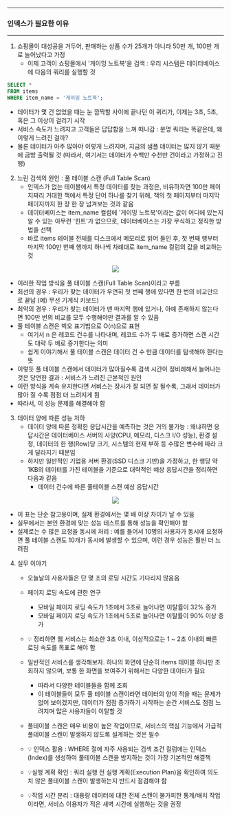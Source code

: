 -----
### 인덱스가 필요한 이유
-----
1. 쇼핑몰이 대성공을 거두어, 판매하는 상품 수가 25개가 아니라 50만 개, 100만 개로 늘어났다고 가정
   - 이제 고객이 쇼핑몰에서 '게이밍 노트북'을 검색 : 우리 시스템은 데이터베이스에 다음의 쿼리를 실행할 것
```sql
SELECT *
FROM items
WHERE item_name = '게이밍 노트북';
```
   - 데이터가 몇 건 없었을 때는 눈 깜짝할 사이에 끝나던 이 쿼리가, 이제는 3초, 5초, 혹은 그 이상이 걸리기 시작
   - 서비스 속도가 느려지고 고객들은 답답함을 느껴 떠나감 : 분명 쿼리는 똑같은데, 왜 이렇게 느려진 걸까?
   - 물론 데이터가 아주 많아야 이렇게 느려지며, 지금의 샘플 데이터는 많지 않기 때문에 금방 출력될 것 (따라서, 여기서는 데이터가 수백만 수천만 건이라고 가정하고 진행)

2. 느린 검색의 원인 : 풀 테이블 스캔 (Full Table Scan)
   - 인덱스가 없는 테이블에서 특정 데이터를 찾는 과정은, 비유하자면 100만 페이지짜리 거대한 책에서 특정 단어 하나를 찾기 위해, 책의 첫 페이지부터 마지막 페이지까지 한 장 한 장 넘겨보는 것과 같음
   - 데이터베이스는 item_name 컬럼에 '게이밍 노트북'이라는 값이 어디에 있는지 알 수 있는 아무런 '힌트'가 없으므로, 데이터베이스는 가장 무식하고 정직한 방법을 선택
   - 바로 items 테이블 전체를 디스크에서 메모리로 읽어 들인 후, 첫 번째 행부터 마지막 100만 번째 행까지 하나씩 차례대로 item_name 컬럼의 값을 비교하는 것
<div align="center">
<img src="https://github.com/user-attachments/assets/cfc58a99-a756-4e95-b507-29277225a67e">
</div>

   - 이러한 작업 방식을 풀 테이블 스캔(Full Table Scan)이라고 부름
   - 최선의 경우 : 우리가 찾는 데이터가 우연히 첫 번째 행에 있다면 한 번의 비교만으로 끝남 (예) 무선 기계식 키보드)
   - 최악의 경우 : 우리가 찾는 데이터가 맨 마지막 행에 있거나, 아예 존재하지 않는다면 100만 번의 비교를 모두 수행해야만 결과를 알 수 있음
   - 풀 테이블 스캔은 빅오 표기법으로 O(n)으로 표현
     + 여기서 n 은 레코드 건수를 나타내며, 레코드 수가 두 배로 증가하면 스캔 시간도 대략 두 배로 증가한다는 의미
     + 쉽게 이야기해서 풀 테이블 스캔은 데이터 건 수 만큼 데이터를 탐색해야 한다는 뜻
   - 이렇듯 풀 테이블 스캔에서 데이터가 많아질수록 검색 시간이 정비례해서 늘어나는 것은 당연한 결과 : 서비스가 느려진 근본적인 원인
   - 이런 방식을 계속 유지한다면 서비스는 장사가 잘 되면 잘 될수록, 그래서 데이터가 많아 질 수록 점점 더 느려지게 됨
   - 따라서, 이 성능 문제를 해결해야 함

3. 데이터 양에 따른 성능 저하
   - 데이터 양에 따른 정확한 응답시간을 예측하는 것은 거의 불가능 : 왜냐하면 응답시간은 데이터베이스 서버의 사양(CPU, 메모리, 디스크 I/O 성능), 환경 설정, 데이터의 한 행(Row)당 크기, 시스템의 현재 부하 등 수많은 변수에 따라 크게 달라지기 때문임
   - 하지만 일반적인 기업용 서버 환경(SSD 디스크 기반)을 가정하고, 한 행당 약 1KB의 데이터를 가진 테이블을 기준으로 대략적인 예상 응답시간을 정리하면 다음과 같음
      + 데이터 건수에 따른 풀테이블 스캔 예상 응답시간
<div align="center">
<img src="https://github.com/user-attachments/assets/6bc4e747-10df-47db-8858-054affb2c246">
</div>

   - 이 표는 단순 참고용이며, 실제 환경에서는 몇 배 이상 차이가 날 수 있음
   - 실무에서는 본인 환경에 맞는 성능 테스트를 통해 성능을 확인해야 함
   - 실제로는 수 많은 요청을 동시에 처리 : 예를 들어서 10명의 사용자가 동시에 요청하면 풀 테이블 스캔도 10개가 동시에 발생할 수 있으며, 이런 경우 성능은 훨씬 더 느려짐

4. 실무 이야기
   - 오늘날의 사용자들은 단 몇 초의 로딩 시간도 기다리지 않음음
   - 페이지 로딩 속도에 관한 연구  
     + 모바일 페이지 로딩 속도가 1초에서 3초로 늘어나면 이탈률이 32% 증가
     + 모바일 페이지 로딩 속도가 1초에서 5초로 늘어나면 이탈률이 90% 이상 증가
   - 💡 정리하면 웹 서비스는 최소한 3초 이내, 이상적으로는 1 ~ 2초 이내의 빠른 로딩 속도를 목표로 해야 함
   - 일반적인 서비스를 생각해보자. 하나의 화면에 단순히 items 테이블 하나만 조회하지 않으며, 보통 한 화면을 보여주기 위해서는 다양한 데이터가 필요
     + 따라서 다양한 테이블들을 함께 조회
     + 이 테이블들이 모두 풀 테이블 스캔이라면 데이터의 양이 적을 때는 문제가 없어 보이겠지만, 데이터가 점점 증가하기 시작하는 순간 서비스도 점점 느려지며 많은 사용자들이 이탈할 것

   - 풀테이블 스캔은 매우 비용이 높은 작업이므로, 서비스의 핵심 기능에서 가급적 풀테이블 스캔이 발생하지 않도록 설계하는 것은 필수
   - 💡 인덱스 활용 : WHERE 절에 자주 사용되는 검색 조건 컬럼에는 인덱스(Index)를 생성하여 풀테이블 스캔을 방지하는 것이 가장 기본적인 해결책
   - 💡실행 계획 확인 : 쿼리 실행 전 실행 계획(Execution Plan)을 확인하여 의도치 않은 풀테이블 스캔이 발생하는지 반드시 점검해야 함
   - 💡작업 시간 분리 : 대용량 데이터에 대한 전체 스캔이 불가피한 통계/배치 작업이라면, 서비스 이용자가 적은 새벽 시간에 실행하는 것을 권장
